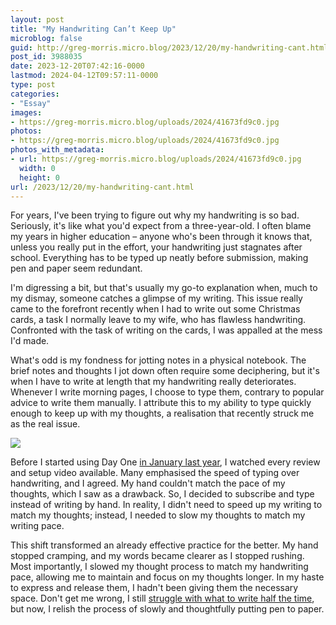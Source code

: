 ```yaml
---
layout: post
title: "My Handwriting Can’t Keep Up"
microblog: false
guid: http://greg-morris.micro.blog/2023/12/20/my-handwriting-cant.html
post_id: 3988035
date: 2023-12-20T07:42:16-0000
lastmod: 2024-04-12T09:57:11-0000
type: post
categories:
- "Essay"
images:
- https://greg-morris.micro.blog/uploads/2024/41673fd9c0.jpg
photos:
- https://greg-morris.micro.blog/uploads/2024/41673fd9c0.jpg
photos_with_metadata:
- url: https://greg-morris.micro.blog/uploads/2024/41673fd9c0.jpg
  width: 0
  height: 0
url: /2023/12/20/my-handwriting-cant.html
---
```

For years, I've been trying to figure out why my handwriting is so bad. Seriously, it's like what you'd expect from a three-year-old. I often blame my years in higher education – anyone who's been through it knows that, unless you really put in the effort, your handwriting just stagnates after school. Everything has to be typed up neatly before submission, making pen and paper seem redundant.

I'm digressing a bit, but that's usually my go-to explanation when, much to my dismay, someone catches a glimpse of my writing. This issue really came to the forefront recently when I had to write out some Christmas cards, a task I normally leave to my wife, who has flawless handwriting. Confronted with the task of writing on the cards, I was appalled at the mess I'd made.

What's odd is my fondness for jotting notes in a physical notebook. The brief notes and thoughts I jot down often require some deciphering, but it's when I have to write at length that my handwriting really deteriorates. Whenever I write morning pages, I choose to type them, contrary to popular advice to write them manually. I attribute this to my ability to type quickly enough to keep up with my thoughts, a realisation that recently struck me as the real issue.

![](https://greg-morris.micro.blog/uploads/2024/41673fd9c0.jpg)

Before I started using Day One [in January last year](/2023/01/05/journaling-for-journaling.html), I watched every review and setup video available. Many emphasised the speed of typing over handwriting, and I agreed. My hand couldn't match the pace of my thoughts, which I saw as a drawback. So, I decided to subscribe and type instead of writing by hand. In reality, I didn't need to speed up my writing to match my thoughts; instead, I needed to slow my thoughts to match my writing pace.

This shift transformed an already effective practice for the better. My hand stopped cramping, and my words became clearer as I stopped rushing. Most importantly, I slowed my thought process to match my handwriting pace, allowing me to maintain and focus on my thoughts longer. In my haste to express and release them, I hadn't been giving them the necessary space. Don't get me wrong, I still [struggle with what to write half the time](/2023/12/19/the-unremarkable-chronicles.html), but now, I relish the process of slowly and thoughtfully putting pen to paper.

